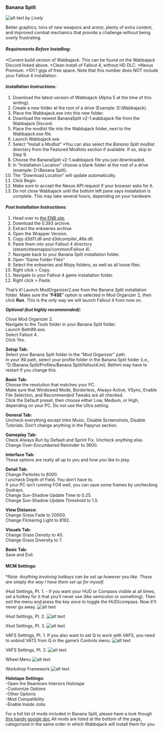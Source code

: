 ### Banana Split

![alt text](https://i.imgur.com/A2fN0q8.jpg)
_by Lively_

Better graphics, tons of new weapons and armor, plenty of extra content, and improved combat mechanics that provide a challenge without being overly frustrating.

#### **_Requirements Before Installing:_**

  *Current build version of Wabbajack. This can be found on the Wabbajack Discord linked above.
  *Clean install of Fallout 4, without HD DLC.
  *Nexus Premium.
  *101.1 gigs of free space. Note that this number does NOT include your Fallout 4 installation.

#### **_Installation Instructions:_**

1. Download the latest version of Wabbajack (Alpha 5 at the time of this writing).
2. Create a new folder at the root of a drive (Example: D:\Wabbajack).
3. Place the Wabbajack.exe into this new folder.
4. Download the newest BananaSplit v2-1.wabbajack file from the Wabbajack Discord.
5. Place the modlist file into the Wabbajack folder, next to the Wabbajack.exe file.
6. Launch Wabbajack.exe
7. Select “Install a Modlist”
  *You can also select the _Banana Split_ modlist directory from the Featured Modlists section if available. If so, skip to Step 9.
8. Choose the BananaSplit v2-1.wabbajack file you just downloaded.
9. In “Installation Location” choose a blank folder at the root of a drive (example: D:\Banana Split).
10. The “Download Location” will update automatically.
11. Click Begin.
12. Make sure to accept the Nexus API request if your browser asks for it.
13. Do not close Wabbajack until the bottom left pane says installation is complete. This may take several hours, depending on your hardware.

#### **_Post Installation Instructions:_**

1. Head over to [the ENB site](http://enbdev.com/mod_fallout4_v0393.htm).
2. Download the 0.393 archive.
3. Extract the enbseries archive.
4. Open the Wrapper Version.
5. Copy d3d11.dll and d3dcompiler_46e.dll.
6. Paste them into your Fallout 4 directory (steam/steamapps/common/Fallout 4).
7. Navigate back to your Banana Split installation folder.
8. Open “Game Folder Files”
9. Select the enbseries and Mopy folders, as well as all loose files.
10. Right click > Copy.
11. Navigate to your Fallout 4 game installation folder.
12. Right click > Paste.

That’s it! Launch ModOrganizer2.exe from the Banana Split installation folder. Make sure the “**F4SE**” option is selected in Mod Organizer 2, then click **Run**. This is the only way we will launch Fallout 4 from now on.

**_Optional (but highly recommended):_**

  Close Mod Organizer 2.  
  Navigate to the Tools folder in your Banana Split folder.  
  Launch BethINI.exe.  
  Select Fallout 4.  
  Click Yes.  

**Setup Tab:**  
  Select your Banana Split folder in the “Mod Organizer” path.  
  In your INI path, select your profile folder in the Banana Split folder (i.e., “D:/Banana Split/Profiles/Banana Split/fallout4.ini). Bethini may have to restart if you change this.  

**Basic Tab:**  
  Choose the resolution that matches your PC.  
  Make sure that Windowed Mode, Borderless, Always Active, VSync, Enable File Selection, and Recommended Tweaks are all checked.  
  Click the Default preset, then choose either Low, Medium, or High, depending on your PC. Do not use the Ultra setting.  

**General Tab:**  
  Uncheck everything except Intro Music, Disable Screenshots, Disable Tutorials. Don’t change anything in the Papyrus section.  

**Gameplay Tab:**  
  Check Always Run by Default and Sprint Fix. Uncheck anything else.  
  Change Over-Encumbered Reminder to 3600.  

**Interface Tab:**  
  These options are really all up to you and how you like to play.  

**Detail Tab:**  
  Change Particles to 6000.  
  I uncheck Depth of Field. You don’t have to.  
  If your PC isn’t running FO4 well, you can save some frames by unchecking Godrays.  
  Change Sun-Shadow Update Time to 0.25.  
  Change Sun-Shadow Update Threshold to 1.5.  

**View Distance:**  
  Change Grass Fade to 20000.  
  Change Flickering Light to 8192.  

**Visuals Tab:**  
  Change Grass Density to 40.  
  Change Grass Diversity to 7.  

**Basic Tab:**  
  Save and Exit.  


#### MCM Settings:
*_Note: Anything involving hotkeys can be set up however you like. These are simply the way I have them set up for myself._

iHud Settings, Pt. 1. - if you want your HUD or Compass visible at all times, set a hotkey for it that you'll never use (like semicolon or something). Then exit the menu and press the key once to toggle the HUD/compass. Now it'll never go away.
![alt text](https://i.imgur.com/P4omdOA.png)


iHud Settings, Pt. 2.
![alt text](https://i.imgur.com/U1GGWlO.png)


iHud Settings, Pt. 3.
![alt text](https://i.imgur.com/hMvSDx0.png)


VAFS Settings, Pt. 1. If you also want to set Q to work with VAFS, you need to unbind VATS from Q in the game’s Controls menu.
![alt text](https://i.imgur.com/haRGWH4.png)


VAFS Settings, Pt. 2.
![alt text](https://i.imgur.com/l9YGCyA.png)


Wheel Menu
![alt text](https://i.imgur.com/HStRW6m.png)


Workshop Framework
![alt text](https://i.imgur.com/QX6Taow.png)


**Holotape Settings:**   
-Open the Beantown Interiors Holotape  
-Customize Options  
-Other Options  
-Mod Compatibility  
-Enable Inside Jobs  

For a full list of mods included in Banana Split, please have a look though [this handy google doc](https://docs.google.com/document/d/1TDtANff9fa5fB6f-jzW3JBXt07nDB2iYhz9Og9CDdEo/edit)
  All mods are listed at the bottom of the page, categorized in the same order in which Wabbajack will install them for you.  
